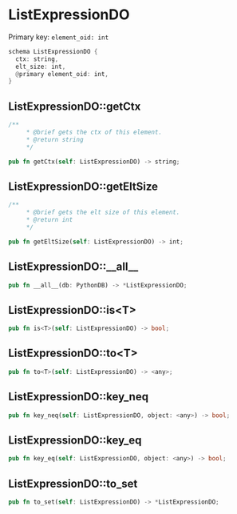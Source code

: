 # ListExpressionDO

Primary key: `element_oid: int`

```rust
schema ListExpressionDO {
  ctx: string,
  elt_size: int,
  @primary element_oid: int,
}
```
## ListExpressionDO::getCtx

```rust
/**
     * @brief gets the ctx of this element.
     * @return string
     */
```
```rust
pub fn getCtx(self: ListExpressionDO) -> string;
```
## ListExpressionDO::getEltSize

```rust
/**
     * @brief gets the elt size of this element.
     * @return int
     */
```
```rust
pub fn getEltSize(self: ListExpressionDO) -> int;
```
## ListExpressionDO::\_\_all\_\_

```rust
pub fn __all__(db: PythonDB) -> *ListExpressionDO;
```
## ListExpressionDO::is\<T\>

```rust
pub fn is<T>(self: ListExpressionDO) -> bool;
```
## ListExpressionDO::to\<T\>

```rust
pub fn to<T>(self: ListExpressionDO) -> <any>;
```
## ListExpressionDO::key\_neq

```rust
pub fn key_neq(self: ListExpressionDO, object: <any>) -> bool;
```
## ListExpressionDO::key\_eq

```rust
pub fn key_eq(self: ListExpressionDO, object: <any>) -> bool;
```
## ListExpressionDO::to\_set

```rust
pub fn to_set(self: ListExpressionDO) -> *ListExpressionDO;
```

